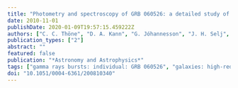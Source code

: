 ```yaml
---
title: "Photometry and spectroscopy of GRB 060526: a detailed study of the afterglow and host galaxy of a z = 3.2 gamma-ray burst"
date: 2010-11-01
publishDate: 2020-01-09T19:57:15.459222Z
authors: ["C. C. Thöne", "D. A. Kann", "G. Jóhannesson", "J. H. Selj", "A. O. Jaunsen", "J. P. U. Fynbo", "C. W. Akerlof", "K. S. Baliyan", "C. Bartolini", "I. F. Bikmaev", "J. S. Bloom", "R. A. Burenin", "B. E. Cobb", "S. Covino", "P. A. Curran", "H. Dahle", "A. Ferrero", "S. Foley", "J. French", "A. S. Fruchter", "S. Ganesh", "J. F. Graham", "G. Greco", "A. Guarnieri", "L. Hanlon", "J. Hjorth", "M. Ibrahimov", "G. L. Israel", "P. Jakobsson", "M. Jelı́nek", "B. L. Jensen", "U. G. Jørgensen", "I. M. Khamitov", "T. S. Koch", "A. J. Levan", "D. Malesani", "N. Masetti", "S. Meehan", "G. Melady", "D. Nanni", "J. Näränen", "E. Pakstiene", "M. N. Pavlinsky", "D. A. Perley", "A. Piccioni", "G. Pizzichini", "A. Pozanenko", "P. W. A. Roming", "W. Rujopakarn", "V. Rumyantsev", "E. S. Rykoff", "D. Sharapov", "D. Starr", "R. A. Sunyaev", "H. Swan", "N. R. Tanvir", "F. Terra", "A. de Ugarte Postigo", "P. M. Vreeswijk", "A. C. Wilson", "S. A. Yost", "F. Yuan"]
publication_types: ["2"]
abstract: ""
featured: false
publication: "*Astronomy and Astrophysics*"
tags: ["gamma rays bursts: individual: GRB 060526", "galaxies: high-redshift", "ISM: abundances", "Astrophysics"]
doi: "10.1051/0004-6361/200810340"
---
```


